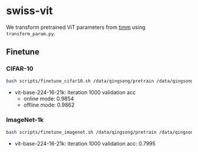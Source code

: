 # swiss-vit

We transform pretrained ViT parameters from [timm](https://github.com/rwightman/pytorch-image-models) using `transform_param.py`.

## Finetune

### CIFAR-10

```bash
bash scripts/finetune_cifar10.sh /data/qingsong/pretrain /data/qingsong/dataset
```

* vit-base-224-16-21k: iteration 1000 validation acc
     * online mode: 0.9854
     * offline mode: 0.9862

### ImageNet-1k

```bash
bash scripts/finetune_imagenet.sh /data/qingsong/pretrain /data/qingsong/dataset
```

* vit-base-224-16-21k: iteration 1000 validation acc: 0.7995